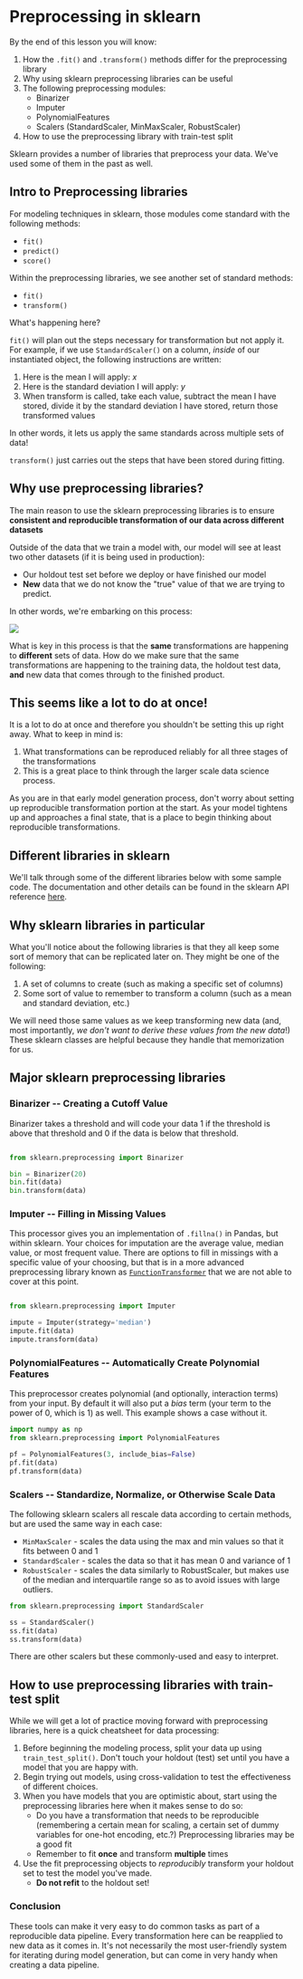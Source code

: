 # Preprocessing in sklearn

By the end of this lesson you will know:
1. How the `.fit()` and `.transform()` methods differ for the preprocessing library
2. Why using sklearn preprocessing libraries can be useful
3. The following preprocessing modules:
    - Binarizer
    - Imputer
    - PolynomialFeatures
    - Scalers (StandardScaler, MinMaxScaler, RobustScaler)
4. How to use the preprocessing library with train-test split

Sklearn provides a number of libraries that preprocess your data. We've used some of them in the past as well.

## Intro to Preprocessing libraries

For modeling techniques in sklearn, those modules come standard with the following methods:

- `fit()`
- `predict()`
- `score()`

Within the preprocessing libraries, we see another set of standard methods:

- `fit()`
- `transform()`

What's happening here?

`fit()` will plan out the steps necessary for transformation but not apply it. For example, if we use `StandardScaler()` on a column, _inside_ of our instantiated object, the following instructions are written:

1. Here is the mean I will apply: *x*
2. Here is the standard deviation I will apply: *y*
3. When transform is called, take each value, subtract the mean I have stored, divide it by the standard deviation I have stored, return those transformed values

In other words, it lets us apply the same standards across multiple sets of data!

`transform()` just carries out the steps that have been stored during fitting. 

## Why use preprocessing libraries?

The main reason to use the sklearn preprocessing libraries is to ensure **consistent and reproducible transformation of our data across different datasets**

Outside of the data that we train a model with, our model will see at least two other datasets (if it is being used in production):

- Our holdout test set before we deploy or have finished our model
- **New** data that we do not know the "true" value of that we are trying to predict.

In other words, we're embarking on this process:

![](./images/model_development.png)

What is key in this process is that the **same** transformations are happening to **different** sets of data. How do we make sure that the same transformations are happening to the training data, the holdout test data, **and** new data that comes through to the finished product.

## This seems like a lot to do at once!

It is a lot to do at once and therefore you shouldn't be setting this up right away. What to keep in mind is:

1. What transformations can be reproduced reliably for all three stages of the transformations
2. This is a great place to think through the larger scale data science process.

As you are in that early model generation process, don't worry about setting up reproducible transformation portion at the start. As your model tightens up and approaches a final state, that is a place to begin thinking about reproducible transformations. 

## Different libraries in sklearn

We'll talk through some of the different libraries below with some sample code. The documentation and other details can be found in the sklearn API reference [here](http://scikit-learn.org/stable/modules/classes.html#module-sklearn.preprocessing). 

## Why sklearn libraries in particular

What you'll notice about the following libraries is that they all keep some sort of memory that can be replicated later on. They might be one of the following:

1. A set of columns to create (such as making a specific set of columns)
2. Some sort of value to remember to transform a column (such as a mean and standard deviation, etc.)

We will need those same values as we keep transforming new data (and, most importantly, _we don't want to derive these values from the new data_!) These sklearn classes are helpful because they handle that memorization for us. 

## Major sklearn preprocessing libraries 

### Binarizer -- Creating a Cutoff Value

Binarizer takes a threshold and will code your data 1 if the threshold is above that threshold and 0 if the data is below that threshold.

```python

from sklearn.preprocessing import Binarizer

bin = Binarizer(20)
bin.fit(data)
bin.transform(data)
```

### Imputer -- Filling in Missing Values

This processor gives you an implementation of `.fillna()` in Pandas, but within sklearn. Your choices for imputation are the average value, median value, or most frequent value. There are options to fill in missings with a specific value of your choosing, but that is in a more advanced preprocessing library known as [`FunctionTransformer`](http://scikit-learn.org/stable/modules/generated/sklearn.preprocessing.FunctionTransformer.html#sklearn.preprocessing.FunctionTransformer) that we are not able to cover at this point.

```python

from sklearn.preprocessing import Imputer

impute = Imputer(strategy='median')
impute.fit(data)
impute.transform(data)
```

### PolynomialFeatures -- Automatically Create Polynomial Features

This preprocessor creates polynomial (and optionally, interaction terms) from your input. By default it will also put a _bias_ term (your term to the power of 0, which is 1) as well. This example shows a case without it.

```python
import numpy as np
from sklearn.preprocessing import PolynomialFeatures

pf = PolynomialFeatures(3, include_bias=False)
pf.fit(data)
pf.transform(data)
```

### Scalers -- Standardize, Normalize, or Otherwise Scale Data

The following sklearn scalers all rescale data according to certain methods, but are used the same way in each case:

- `MinMaxScaler` - scales the data using the max and min values so that it fits between 0 and 1
- `StandardScaler` - scales the data so that it has mean 0 and variance of 1 
- `RobustScaler` - scales the data similarly to RobustScaler, but makes use of the median and interquartile range so as to avoid issues with large outliers.

```python
from sklearn.preprocessing import StandardScaler

ss = StandardScaler()
ss.fit(data)
ss.transform(data)
```

There are other scalers but these commonly-used and easy to interpret.

## How to use preprocessing libraries with train-test split

While we will get a lot of practice moving forward with preprocessing libraries, here is a quick cheatsheet for data processing:

1. Before beginning the modeling process, split your data up using `train_test_split()`. Don't touch your holdout (test) set until you have a model that you are happy with.
2. Begin trying out models, using cross-validation to test the effectiveness of different choices. 
3. When you have models that you are optimistic about, start using the preprocessing libraries here when it makes sense to do so:
    - Do you have a transformation that needs to be reproducible (remembering a certain mean for scaling, a certain set of dummy variables for one-hot encoding, etc.?) Preprocessing libraries may be a good fit
    - Remember to fit **once** and transform **multiple** times
4. Use the fit preprocessing objects to _reproducibly_ transform your holdout set to test the model you've made. 
    - **Do not refit** to the holdout set!

### Conclusion

These tools can make it very easy to do common tasks as part of a reproducible data pipeline. Every transformation here can be reapplied to new data as it comes in. It's not necessarily the most user-friendly system for iterating during model generation, but can come in very handy when creating a data pipeline.